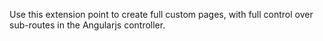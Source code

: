 Use this extension point to create full custom pages, with full control over
sub-routes in the Angularjs controller.
